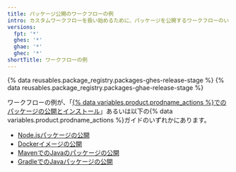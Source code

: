 ```yaml
---
title: パッケージ公開のワークフローの例
intro: カスタムワークフローを扱い始めるために、パッケージを公開するワークフローのいくつかの例を確認してください。
versions:
  fpt: '*'
  ghes: '*'
  ghae: '*'
  ghec: '*'
shortTitle: ワークフローの例
---
```


{% data reusables.package_registry.packages-ghes-release-stage %}
{% data reusables.package_registry.packages-ghae-release-stage %}

ワークフローの例が、「[{% data variables.product.prodname_actions %}でのパッケージの公開とインストール](/packages/managing-github-packages-using-github-actions-workflows/publishing-and-installing-a-package-with-github-actions)」あるいは以下の{% data variables.product.prodname_actions %}ガイドのいずれかにあります。

  - [Node.jsパッケージの公開](/actions/guides/publishing-nodejs-packages)
  - [Dockerイメージの公開](/actions/guides/publishing-docker-images)
  - [MavenでのJavaのパッケージの公開](/actions/guides/publishing-java-packages-with-maven)
  - [GradleでのJavaパッケージの公開](/actions/guides/publishing-java-packages-with-gradle)
